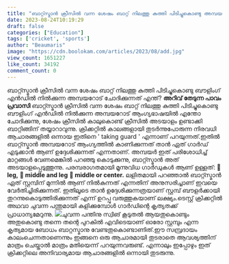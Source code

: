 ```yaml
---
title: "ബാറ്റ്സ്മാൻ ക്രീസിൽ വന്ന ശേഷം ബാറ്റ് നിലത്തു കുത്തി പിടിച്ചുകൊണ്ടു അമ്പയറോട് ചോദിക്കുന്നത് എന്ത് ?"
date: 2023-08-24T10:19:29
draft: false
categories: ["Education"]
tags: ['cricket', 'sports']
author: "Beaumaris"
image: "https://cdn.boolokam.com/articles/2023/08/add.jpg"
view_count: 1651227
like_count: 34192
comment_count: 0
---
```


ബാറ്റ്സ്മാൻ ക്രീസിൽ വന്ന ശേഷം ബാറ്റ് നിലത്തു കുത്തി പിടിച്ചുകൊണ്ടു ബൗളിംഗ് എൻഡിൽ നിൽക്കുന്ന അമ്പയറോട് ചോദിക്കുന്നത് എന്ത്? **അറിവ് തേടുന്ന പാവം പ്രവാസി** ബാറ്റ്സ്മാൻ ക്രീസിൽ വന്ന ശേഷം ബാറ്റ് നിലത്തു കുത്തി പിടിച്ചുകൊണ്ടു ബൗളിംഗ് എൻഡിൽ നിൽക്കുന്ന അമ്പയറോട് ആംഗ്യഭാഷയിൽ എന്തോ ചോദിക്കുന്നു, ശേഷം ക്രീസിൽ കാലുകൊണ്ട് ക്രീസിൽ അടയാളം ഉണ്ടാക്കി ബാറ്റിങ്ങിന് തയ്യാറാവുന്നു. ക്രിക്കറ്റിൽ കാലങ്ങളായി തുടർന്നുപോരുന്ന നിരവധി ആചാരങ്ങളിൽ ഒന്നായ ഇതിനെ ' taking guard ' എന്നാണ് പറയുന്നത്.ഇതിൽ ബാറ്റ്സ്മാൻ അമ്പയറോട് ആംഗ്യത്തിൽ കാണിക്കുന്നത് താൻ ഏത് ഗാർഡ് എടുക്കാൻ ആണ് ഉദ്ദേശിക്കുന്നത് എന്നതാണ്. അമ്പയർ ഇത് പരിശോധിച്ച് മാറ്റങ്ങൾ വേണമെങ്കിൽ പറഞ്ഞു കൊടുക്കുന്നു, ബാറ്റ്സ്മാൻ അത് അടയാളപ്പെടുത്തുന്നു. പരമ്പരാഗതമായി മൂന്നുവിധ ഗാർഡുകൾ ആണ് ഉള്ളത്: **📌 leg,** **📌 middle and leg** **📌 middle or center.** ലളിതമായി പറഞ്ഞാൽ ബാറ്റ്സ്മാൻ ഏത് സ്റ്റമ്പിന് മുന്നിൽ ആണ് നിൽകുന്നത് എന്നതിന് അനുസരിച്ചാണ് ഇവയെ വേർതിച്ചിരിക്കുന്നത്. ഇതിലൂടെ താൻ ഉദ്ദേശിക്കുന്നത്രയാണ് സ്റ്റമ്പ് ബൗളർക്കായി തുറന്നുകൊടുത്തിരിക്കുന്നത് എന്ന് ഉറപ്പു വരുത്തുകയാണ് ലക്ഷ്യം.ടെസ്റ്റ് ക്രിക്കറ്റിൽ അഥവാ ചുവന്ന പന്തുമായി കളിക്കുമ്പോൾ ഗാർഡിന്റെ കൃത്യതക്ക് പ്രാധാന്യമേറുന്നു. ![](https://cdn.boolokam.com/articles/2023/08/wdwfwfff.jpg)ചുവന്ന പന്തിനു സ്വിങ് കൂടുതൽ ആയതുകൊണ്ടും അതുകൊണ്ടു തന്നെ തന്റെ പുറകിൽ എവിടെയാണ് ഓരോ സ്റ്റമ്പും എന്ന കൃത്യമായ ബോധം ബാറ്റസ്മാനു വേണ്ടതുകൊണ്ടാണിത്.ഈ സമ്പ്രദായം കാലംചെന്നതാണെന്നും ഇങ്ങനെ ഒരു ആചാരമായി തുടരാതെ ആവശ്യത്തിന് മാത്രം ചെയ്താൽ മാത്രം മതിയെന്ന് പറയുന്നവരുണ്ട്. എന്നാലും ഇപ്പോഴും ഇത് ക്രിക്കറ്റിലെ അനിവാര്യമായ ആചാരങ്ങളിൽ ഒന്നായി തുടരുന്നു.
